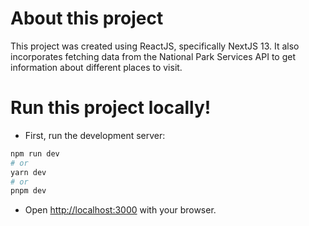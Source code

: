 
# About this project

This project was created using ReactJS, specifically NextJS 13. It also incorporates fetching data from the National Park Services API to get information about different places to visit.


# Run this project locally!

- First, run the development server:

```bash
npm run dev
# or
yarn dev
# or
pnpm dev
```

- Open [http://localhost:3000](http://localhost:3000) with your browser.
